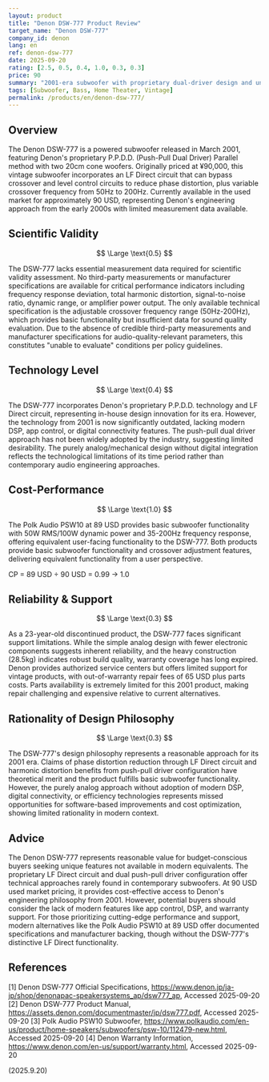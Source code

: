 ```yaml
---
layout: product
title: "Denon DSW-777 Product Review"
target_name: "Denon DSW-777"
company_id: denon
lang: en
ref: denon-dsw-777
date: 2025-09-20
rating: [2.5, 0.5, 0.4, 1.0, 0.3, 0.3]
price: 90
summary: "2001-era subwoofer with proprietary dual-driver design and unique LF Direct circuit offers vintage functionality at competitive used market pricing"
tags: [Subwoofer, Bass, Home Theater, Vintage]
permalink: /products/en/denon-dsw-777/
---
```


## Overview

The Denon DSW-777 is a powered subwoofer released in March 2001, featuring Denon's proprietary P.P.D.D. (Push-Pull Dual Driver) Parallel method with two 20cm cone woofers. Originally priced at ¥90,000, this vintage subwoofer incorporates an LF Direct circuit that can bypass crossover and level control circuits to reduce phase distortion, plus variable crossover frequency from 50Hz to 200Hz. Currently available in the used market for approximately 90 USD, representing Denon's engineering approach from the early 2000s with limited measurement data available.

## Scientific Validity

$$ \Large \text{0.5} $$

The DSW-777 lacks essential measurement data required for scientific validity assessment. No third-party measurements or manufacturer specifications are available for critical performance indicators including frequency response deviation, total harmonic distortion, signal-to-noise ratio, dynamic range, or amplifier power output. The only available technical specification is the adjustable crossover frequency range (50Hz-200Hz), which provides basic functionality but insufficient data for sound quality evaluation. Due to the absence of credible third-party measurements and manufacturer specifications for audio-quality-relevant parameters, this constitutes "unable to evaluate" conditions per policy guidelines.

## Technology Level

$$ \Large \text{0.4} $$

The DSW-777 incorporates Denon's proprietary P.P.D.D. technology and LF Direct circuit, representing in-house design innovation for its era. However, the technology from 2001 is now significantly outdated, lacking modern DSP, app control, or digital connectivity features. The push-pull dual driver approach has not been widely adopted by the industry, suggesting limited desirability. The purely analog/mechanical design without digital integration reflects the technological limitations of its time period rather than contemporary audio engineering approaches.

## Cost-Performance

$$ \Large \text{1.0} $$

The Polk Audio PSW10 at 89 USD provides basic subwoofer functionality with 50W RMS/100W dynamic power and 35-200Hz frequency response, offering equivalent user-facing functionality to the DSW-777. Both products provide basic subwoofer functionality and crossover adjustment features, delivering equivalent functionality from a user perspective.

CP = 89 USD ÷ 90 USD = 0.99 → 1.0

## Reliability & Support

$$ \Large \text{0.3} $$

As a 23-year-old discontinued product, the DSW-777 faces significant support limitations. While the simple analog design with fewer electronic components suggests inherent reliability, and the heavy construction (28.5kg) indicates robust build quality, warranty coverage has long expired. Denon provides authorized service centers but offers limited support for vintage products, with out-of-warranty repair fees of 65 USD plus parts costs. Parts availability is extremely limited for this 2001 product, making repair challenging and expensive relative to current alternatives.

## Rationality of Design Philosophy

$$ \Large \text{0.3} $$

The DSW-777's design philosophy represents a reasonable approach for its 2001 era. Claims of phase distortion reduction through LF Direct circuit and harmonic distortion benefits from push-pull driver configuration have theoretical merit and the product fulfills basic subwoofer functionality. However, the purely analog approach without adoption of modern DSP, digital connectivity, or efficiency technologies represents missed opportunities for software-based improvements and cost optimization, showing limited rationality in modern context.

## Advice

The Denon DSW-777 represents reasonable value for budget-conscious buyers seeking unique features not available in modern equivalents. The proprietary LF Direct circuit and dual push-pull driver configuration offer technical approaches rarely found in contemporary subwoofers. At 90 USD used market pricing, it provides cost-effective access to Denon's engineering philosophy from 2001. However, potential buyers should consider the lack of modern features like app control, DSP, and warranty support. For those prioritizing cutting-edge performance and support, modern alternatives like the Polk Audio PSW10 at 89 USD offer documented specifications and manufacturer backing, though without the DSW-777's distinctive LF Direct functionality.

## References

[1] Denon DSW-777 Official Specifications, https://www.denon.jp/ja-jp/shop/denonapac-speakersystems_ap/dsw777_ap, Accessed 2025-09-20
[2] Denon DSW-777 Product Manual, https://assets.denon.com/documentmaster/jp/dsw777.pdf, Accessed 2025-09-20
[3] Polk Audio PSW10 Subwoofer, https://www.polkaudio.com/en-us/product/home-speakers/subwoofers/psw-10/112479-new.html, Accessed 2025-09-20
[4] Denon Warranty Information, https://www.denon.com/en-us/support/warranty.html, Accessed 2025-09-20

(2025.9.20)